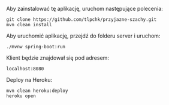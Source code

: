 Aby zainstalować tę aplikację, uruchom następujące polecenia:

    git clone https://github.com/tlpchk/przyjazne-szachy.git
    mvn clean install

Aby uruchomić aplikację, przejdź do folderu server i uruchom: 

    ./mvnw spring-boot:run
    
Klient będzie znajdował się pod adresem:

    localhost:8080
    
    
Deploy na Heroku:

    mvn clean heroku:deploy
    heroku open
